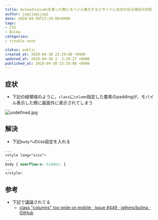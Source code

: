 ```yaml
---
title: bulmaのcolumnを使った際にモバイル表示するとサイドに余白が出る場合の対処
author: jagijagijag1
date: 2020-04-30T23:29:08+0900
tags:
- CSS
- Bulma
categories:
- trouble note

status: public
created_at: 2020-04-30 23:29:08 +0900
updated_at: 2020-04-30 2  3:29:27 +0900
published_at: 2020-04-30 23:29:08 +0900
---
```

## 症状
- 下記の緑領域のように，`class`に`column`指定した要素のpaddingが，モバイル表示した際に画面外に表示されてしまう

![undefined.jpg](/blog/posts/2020_04_30/f3e171e9b6ca2a2502a743fb1034b161.png)

## 解決
- 下記`body`へのcss設定を入れる
```css
...
<style lang="scss">
...
body { overflow-x: hidden; }
...
</style>
```

## 参考
- 下記で議論されてる
  - [class "columns" too wide on mobile · Issue #449 · jgthms/bulma · GitHub](https://github.com/jgthms/bulma/issues/449)
